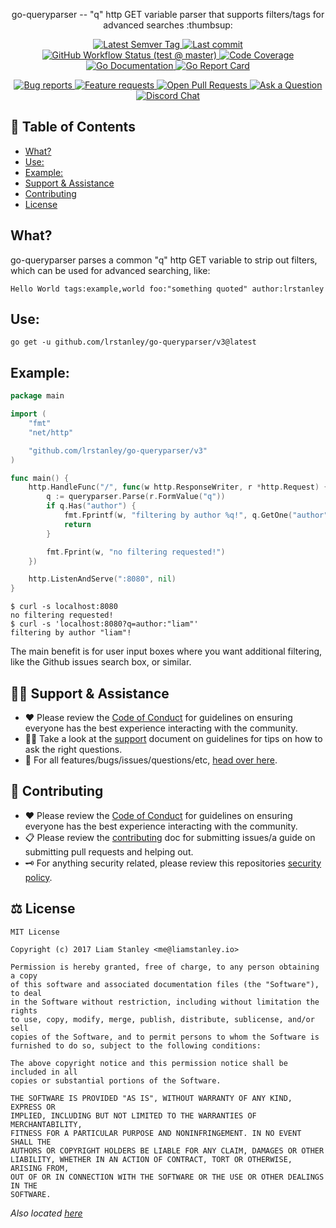 <!-- template:begin:header -->
<!-- do not edit anything in this "template" block, its auto-generated -->

<p align="center">go-queryparser -- "q" http GET variable parser that supports filters/tags for advanced searches :thumbsup:</p>
<p align="center">
  <a href="https://github.com/lrstanley/go-queryparser/tags">
    <img title="Latest Semver Tag" src="https://img.shields.io/github/v/tag/lrstanley/go-queryparser?style=flat-square">
  </a>
  <a href="https://github.com/lrstanley/go-queryparser/commits/master">
    <img title="Last commit" src="https://img.shields.io/github/last-commit/lrstanley/go-queryparser?style=flat-square">
  </a>


  <a href="https://github.com/lrstanley/go-queryparser/actions?query=workflow%3Atest+event%3Apush">
    <img title="GitHub Workflow Status (test @ master)" src="https://img.shields.io/github/workflow/status/lrstanley/go-queryparser/test/master?label=test&style=flat-square&event=push">
  </a>

  <a href="https://codecov.io/gh/lrstanley/go-queryparser">
    <img title="Code Coverage" src="https://img.shields.io/codecov/c/github/lrstanley/go-queryparser/master?style=flat-square">
  </a>

  <a href="https://pkg.go.dev/github.com/lrstanley/go-queryparser/v3">
    <img title="Go Documentation" src="https://pkg.go.dev/badge/github.com/lrstanley/go-queryparser/v3?style=flat-square">
  </a>
  <a href="https://goreportcard.com/report/github.com/lrstanley/go-queryparser/v3">
    <img title="Go Report Card" src="https://goreportcard.com/badge/github.com/lrstanley/go-queryparser/v3?style=flat-square">
  </a>
</p>
<p align="center">
  <a href="https://github.com/lrstanley/go-queryparser/issues?q=is:open+is:issue+label:bug">
    <img title="Bug reports" src="https://img.shields.io/github/issues/lrstanley/go-queryparser/bug?label=issues&style=flat-square">
  </a>
  <a href="https://github.com/lrstanley/go-queryparser/issues?q=is:open+is:issue+label:enhancement">
    <img title="Feature requests" src="https://img.shields.io/github/issues/lrstanley/go-queryparser/enhancement?label=feature%20requests&style=flat-square">
  </a>
  <a href="https://github.com/lrstanley/go-queryparser/pulls">
    <img title="Open Pull Requests" src="https://img.shields.io/github/issues-pr/lrstanley/go-queryparser?label=prs&style=flat-square">
  </a>
  <a href="https://github.com/lrstanley/go-queryparser/discussions/new?category=q-a">
    <img title="Ask a Question" src="https://img.shields.io/badge/support-ask_a_question!-blue?style=flat-square">
  </a>
  <a href="https://liam.sh/chat"><img src="https://img.shields.io/badge/discord-bytecord-blue.svg?style=flat-square" title="Discord Chat"></a>
</p>
<!-- template:end:header -->

<!-- template:begin:toc -->
<!-- do not edit anything in this "template" block, its auto-generated -->
## :link: Table of Contents

  - [What?](#what)
  - [Use:](#use)
  - [Example:](#example)
  - [Support &amp; Assistance](#raising_hand_man-support--assistance)
  - [Contributing](#handshake-contributing)
  - [License](#balance_scale-license)
<!-- template:end:toc -->

## What?

go-queryparser parses a common "q" http GET variable to strip out filters,
which can be used for advanced searching, like:

```
Hello World tags:example,world foo:"something quoted" author:lrstanley
```

## Use:

<!-- template:begin:goget -->
<!-- do not edit anything in this "template" block, its auto-generated -->
```console
go get -u github.com/lrstanley/go-queryparser/v3@latest
```
<!-- template:end:goget -->

## Example:

```go
package main

import (
	"fmt"
	"net/http"

	"github.com/lrstanley/go-queryparser/v3"
)

func main() {
	http.HandleFunc("/", func(w http.ResponseWriter, r *http.Request) {
		q := queryparser.Parse(r.FormValue("q"))
		if q.Has("author") {
			fmt.Fprintf(w, "filtering by author %q!", q.GetOne("author"))
			return
		}

		fmt.Fprint(w, "no filtering requested!")
	})

	http.ListenAndServe(":8080", nil)
}
```

```console
$ curl -s localhost:8080
no filtering requested!
$ curl -s 'localhost:8080?q=author:"liam"'
filtering by author "liam"!
```

The main benefit is for user input boxes where you want additional filtering,
like the Github issues search box, or similar.

<!-- template:begin:support -->
<!-- do not edit anything in this "template" block, its auto-generated -->
## :raising_hand_man: Support & Assistance

* :heart: Please review the [Code of Conduct](.github/CODE_OF_CONDUCT.md) for
     guidelines on ensuring everyone has the best experience interacting with
     the community.
* :raising_hand_man: Take a look at the [support](.github/SUPPORT.md) document on
     guidelines for tips on how to ask the right questions.
* :lady_beetle: For all features/bugs/issues/questions/etc, [head over here](https://github.com/lrstanley/go-queryparser/issues/new/choose).
<!-- template:end:support -->

<!-- template:begin:contributing -->
<!-- do not edit anything in this "template" block, its auto-generated -->
## :handshake: Contributing

* :heart: Please review the [Code of Conduct](.github/CODE_OF_CONDUCT.md) for guidelines
     on ensuring everyone has the best experience interacting with the
    community.
* :clipboard: Please review the [contributing](.github/CONTRIBUTING.md) doc for submitting
     issues/a guide on submitting pull requests and helping out.
* :old_key: For anything security related, please review this repositories [security policy](https://github.com/lrstanley/go-queryparser/security/policy).
<!-- template:end:contributing -->

<!-- template:begin:license -->
<!-- do not edit anything in this "template" block, its auto-generated -->
## :balance_scale: License

```
MIT License

Copyright (c) 2017 Liam Stanley <me@liamstanley.io>

Permission is hereby granted, free of charge, to any person obtaining a copy
of this software and associated documentation files (the "Software"), to deal
in the Software without restriction, including without limitation the rights
to use, copy, modify, merge, publish, distribute, sublicense, and/or sell
copies of the Software, and to permit persons to whom the Software is
furnished to do so, subject to the following conditions:

The above copyright notice and this permission notice shall be included in all
copies or substantial portions of the Software.

THE SOFTWARE IS PROVIDED "AS IS", WITHOUT WARRANTY OF ANY KIND, EXPRESS OR
IMPLIED, INCLUDING BUT NOT LIMITED TO THE WARRANTIES OF MERCHANTABILITY,
FITNESS FOR A PARTICULAR PURPOSE AND NONINFRINGEMENT. IN NO EVENT SHALL THE
AUTHORS OR COPYRIGHT HOLDERS BE LIABLE FOR ANY CLAIM, DAMAGES OR OTHER
LIABILITY, WHETHER IN AN ACTION OF CONTRACT, TORT OR OTHERWISE, ARISING FROM,
OUT OF OR IN CONNECTION WITH THE SOFTWARE OR THE USE OR OTHER DEALINGS IN THE
SOFTWARE.
```

_Also located [here](LICENSE)_
<!-- template:end:license -->
